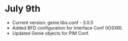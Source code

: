 # July 9th

* Current version: genie.libs.conf - 3.0.5
* Added BFD configuration for Interface Conf (IOSXR).
* Updated Genie objects for PIM Conf.
